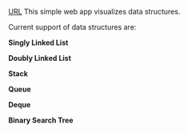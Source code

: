 [URL](https://jaehyeon48.github.io/dsvisualizer)
This simple web app visualizes data structures.

Current support of data structures are:

**Singly Linked List**

**Doubly Linked List**

**Stack**

**Queue**

**Deque**

**Binary Search Tree**
